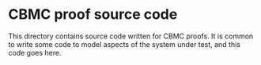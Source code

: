 CBMC proof source code
======================

This directory contains source code written for CBMC proofs.  It is
common to write some code to model aspects of the system under test,
and this code goes here.
